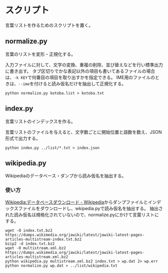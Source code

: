 # スクリプト

言葉リストを作るためのスクリプトを置く。

## normalize.py

言葉のリストを変形・正規化する。

入力ファイルに対して、文字の変換、重複の削除、並び替えなどを行い標準出力に書き出す。
タブ区切りでかな表記以外の項目も書いてあるファイルの場合は、`-k KEY`で何番目の項目を取り出すかを指定できる。
IME用のファイルのときは、`--ime`を付けると読み仮名だけを抽出して正規化する。

```
python normalize.py kotoba.list > kotoba.txt
```

## index.py

言葉リストのインデックスを作る。

言葉リストのファイルを与えると、文字数ごとに開始位置と語数を数え、JSON形式で出力する。

```
python index.py ../list/*.txt > index.json
```


## wikipedia.py

Wikipediaのデータベース・ダンプから読み仮名を抽出する。

### 使い方

[Wikipedia:データベースダウンロード - Wikipedia](https://ja.wikipedia.org/wiki/Wikipedia:%E3%83%87%E3%83%BC%E3%82%BF%E3%83%99%E3%83%BC%E3%82%B9%E3%83%80%E3%82%A6%E3%83%B3%E3%83%AD%E3%83%BC%E3%83%89)からダンプファイルとインデックスファイルをダウンロードし、wkipedia.pyで読み仮名を抽出する。
抽出された読み仮名は規格化されていないので、normalize.pyにかけて言葉リストにする。

```
wget -O index.txt.bz2 https://dumps.wikimedia.org/jawiki/latest/jawiki-latest-pages-articles-multistream-index.txt.bz2
bzip2 -d index.txt.bz2
wget -O multistream.xml.bz2 https://dumps.wikimedia.org/jawiki/latest/jawiki-latest-pages-articles-multistream.xml.bz2
python wikipedia.py multistream.xml.bz2 index.txt > wp.dat 2> wp.err
python normalize.py wp.dat > ../list/wikipedia.txt
```
